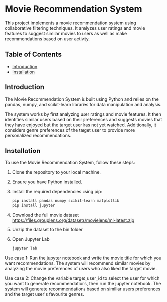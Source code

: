 # Movie Recommendation System

This project implements a movie recommendation system using collaborative filtering techniques. It analyzes user ratings and movie features to suggest similar movies to users as well as make recommendations based on user activity.

## Table of Contents

- [Introduction](#introduction)
- [Installation](#installation)

## Introduction

The Movie Recommendation System is built using Python and relies on the pandas, numpy, and scikit-learn libraries for data manipulation and analysis.

The system works by first analyzing user ratings and movie features. It then identifies similar users based on their preferences and suggests movies that they have enjoyed but the target user has not yet watched. Additionally, it considers genre preferences of the target user to provide more personalized recommendations.

## Installation

To use the Movie Recommendation System, follow these steps:

1. Clone the repository to your local machine.
2. Ensure you have Python installed.
3. Install the required dependencies using pip:
   
   ```bash
   pip install pandas numpy scikit-learn matplotlib
   pip install jupyter

4. Download the full movie dataset https://files.grouplens.org/datasets/movielens/ml-latest.zip
5. Unzip the dataset to the bin folder
6. Open Jupyter Lab
   ```bash
   jupyter lab

Use case 1:
Run the jupyter notebook and write the movie title for which you want recommendations. The system will recommend similar movies by analyzing the movie preferences of users who also liked the target movie.

Use case 2:
Change the variable target_user_id to select the user for which you want to generate recommendations, then run the jupyter notebook. The system will generate recommendations based on simillar users preferences and the target user's favourite genres.

   
